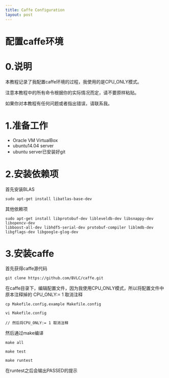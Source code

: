 ```yaml
---
title: Caffe Configuration
layout: post
---
```


# 配置caffe环境

# 0.说明

本教程记录了我配置caffe环境的过程，我使用的是CPU_ONLY模式。

注意本教程中的所有命令根据你的实际情况而定，请不要原样粘贴。

如果你对本教程有任何问题或者指出错误，请联系我。

# 1.准备工作

* Oracle VM VirtualBox
* ubuntu14.04 server
* ubuntu server已安装好git

# 2.安装依赖项

首先安装BLAS

	sudo apt-get install libatlas-base-dev

其他依赖项

	sudo apt-get install libprotobuf-dev libleveldb-dev libsnappy-dev libopencv-dev
	libboost-all-dev libhdf5-serial-dev protobuf-compiler liblmdb-dev libgflags-dev libgoogle-glog-dev

# 3.安装caffe

首先获得caffe源代码

	git clone https://github.com/BVLC/caffe.git
	
在caffe目录下，编辑配置文件，因为我使用CPU_ONLY模式，所以将配置文件中原本注释掉的 CPU_ONLY:= 1 取消注释

	cp Makefile.config.example Makefile.config
	
	vi Makefile.config
	
	// 然后将CPU_ONLY:= 1 取消注释
	
然后通过make编译

	make all
	
	make test
	
	make runtest
	
在runtest之后会输出PASSED的提示




	